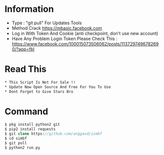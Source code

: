 # Information
* Type : "git pull" For Updates Tools
* Method Crack https://mbasic.facebook.com
* Log in With Token And Cookie (anti checkpoint, don't use new account)
* Have Any Problem Login Token Please Check This : https://www.facebook.com/100015073506062/posts/1137297496782690/?app=fbl

# Read This
```bash
* This Script Is Not For Sale !! 
* Update Now Open Source And Free For You To Use 
* Dont Forget to Give Stars Bro
```

# Command
```php
$ pkg install python2 git
$ pip2 install requests
$ git clone https://github.com/anggaxd/simbf
$ cd simbf
$ git pull
$ python2 run.py
```

